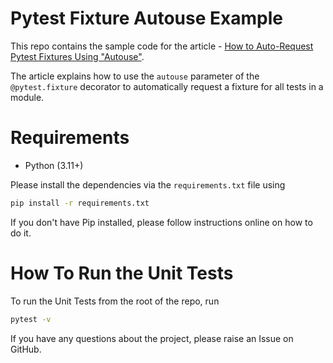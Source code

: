 # Pytest Fixture Autouse Example
This repo contains the sample code for the article - [How to Auto-Request Pytest Fixtures Using "Autouse"](https://pytest-with-eric.com/pytest-advanced/pytest-fixture-autouse/).

The article explains how to use the `autouse` parameter of the `@pytest.fixture` decorator to automatically request a fixture for all tests in a module.

# Requirements
* Python (3.11+)

Please install the dependencies via the `requirements.txt` file using 
```bash
pip install -r requirements.txt
```
If you don't have Pip installed, please follow instructions online on how to do it.

# How To Run the Unit Tests
To run the Unit Tests from the root of the repo, run
```bash
pytest -v
```

If you have any questions about the project, please raise an Issue on GitHub. 
